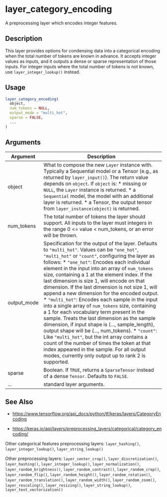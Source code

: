 # layer_category_encoding


A preprocessing layer which encodes integer features.




## Description

This layer provides options for condensing data into a categorical encoding
when the total number of tokens are known in advance. It accepts integer
values as inputs, and it outputs a dense or sparse representation of those
inputs. For integer inputs where the total number of tokens is not known, use
`layer_integer_lookup()` instead.





## Usage
```r
layer_category_encoding(
  object,
  num_tokens = NULL,
  output_mode = "multi_hot",
  sparse = FALSE,
  ...
)
```




## Arguments


Argument      |Description
------------- |----------------
object | What to compose the new ``Layer`` instance with. Typically a Sequential model or a Tensor (e.g., as returned by ``layer_input()``). The return value depends on ``object``. If ``object`` is:   *  missing or `NULL`, the `Layer` instance is returned.  *  a `Sequential` model, the model with an additional layer is returned.  *  a Tensor, the output tensor from `layer_instance(object)` is returned.
num_tokens | The total number of tokens the layer should support. All inputs to the layer must integers in the range 0 <= value < num_tokens, or an error will be thrown.
output_mode | Specification for the output of the layer. Defaults to ``"multi_hot"``. Values can be ``"one_hot"``, ``"multi_hot"`` or ``"count"``, configuring the layer as follows:   *  `"one_hot"`: Encodes each individual element in the input into an array of `num_tokens` size, containing a 1 at the element index. If the last dimension is size 1, will encode on that dimension. If the last dimension is not size 1, will append a new dimension for the encoded output.  *  `"multi_hot"`: Encodes each sample in the input into a single array of `num_tokens` size, containing a 1 for each vocabulary term present in the sample. Treats the last dimension as the sample dimension, if input shape is (..., sample_length), output shape will be (..., num_tokens).  *  `"count"`: Like `"multi_hot"`, but the int array contains a count of the number of times the token at that index appeared in the sample.   For all output modes, currently only output up to rank 2 is supported.
sparse | Boolean. If ``TRUE``, returns a ``SparseTensor`` instead of a dense ``Tensor``. Defaults to ``FALSE``.
... | standard layer arguments.







## See Also



*  https://www.tensorflow.org/api_docs/python/tf/keras/layers/CategoryEncoding

*  https://keras.io/api/layers/preprocessing_layers/categorical/category_encoding/


Other categorical features preprocessing layers: 
`layer_hashing()`,
`layer_integer_lookup()`,
`layer_string_lookup()`

Other preprocessing layers: 
`layer_center_crop()`,
`layer_discretization()`,
`layer_hashing()`,
`layer_integer_lookup()`,
`layer_normalization()`,
`layer_random_brightness()`,
`layer_random_contrast()`,
`layer_random_crop()`,
`layer_random_flip()`,
`layer_random_height()`,
`layer_random_rotation()`,
`layer_random_translation()`,
`layer_random_width()`,
`layer_random_zoom()`,
`layer_rescaling()`,
`layer_resizing()`,
`layer_string_lookup()`,
`layer_text_vectorization()`



